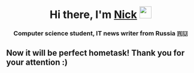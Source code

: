 <h1 align="center">Hi there, I'm <a href="https://vk.com/chort" target="_blank">Nick</a> 
<img src="https://github.com/blackcater/blackcater/raw/main/images/Hi.gif" height="32"/></h1>
<h3 align="center">Computer science student, IT news writer from Russia 🇷🇺</h3>  
   
  
## Now it will be perfect hometask! Thank you for your attention :)